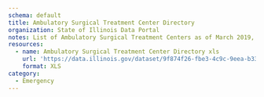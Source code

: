 ```yaml
---
schema: default
title: Ambulatory Surgical Treatment Center Directory
organization: State of Illinois Data Portal
notes: List of Ambulatory Surgical Treatment Centers as of March 2019, including facility name, address, phone number, license number, and license expiration date.
resources:
  - name: Ambulatory Surgical Treatment Center Directory xls
    url: 'https://data.illinois.gov/dataset/9f874f26-fbe3-4c9c-9eea-b332988f0453/resource/c6dd2475-e414-42c7-8dd4-0a948661f797/download/siqueryinterns-2018-2019illinois.govambulatory-surgical-treatment-centers-march-2019.xls'
    format: XLS
category:
  - Emergency
---
```


